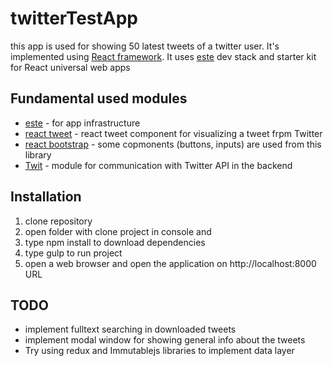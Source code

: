 # twitterTestApp

this app is used for showing 50 latest tweets of a twitter user. It's implemented using [React framework](http://facebook.github.io/react/docs/getting-started.html). It uses [este](https://github.com/este/este) dev stack and starter kit for React universal web apps 

## Fundamental used modules
* [este](https://github.com/este/este) - for app infrastructure
* [react tweet](https://github.com/artnotfound/react-tweet) - react tweet component for visualizing a tweet frpm Twitter
* [react bootstrap](https://github.com/react-bootstrap/react-bootstrap) - some copmonents (buttons, inputs) are used from this library
* [Twit](https://github.com/ttezel/twit) - module for communication with Twitter API in the backend

## Installation
 1. clone repository
 2. open folder with clone project in console and 
 3. type npm install to download dependencies
 4. type gulp to run project
 5. open a web browser and open the application on http://localhost:8000 URL

## TODO
* implement fulltext searching in downloaded tweets
* implement modal window for showing general info about the tweets
* Try using redux and Immutablejs libraries to implement data layer
